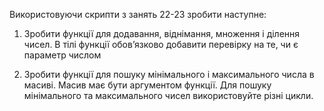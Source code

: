 Використовуючи скрипти з занять 22-23 зробити наступне:

1. Зробити функції для додавання, віднімання, множення і ділення чисел. В тілі функції обовʼязково добавити перевірку на те, чи є параметр числом

2. Зробити функції для пошуку мінімального і максимального числа в масиві. Масив має бути аргументом функції. Для пошуку мінімального та максимального чисел використовуйте різні цикли.
